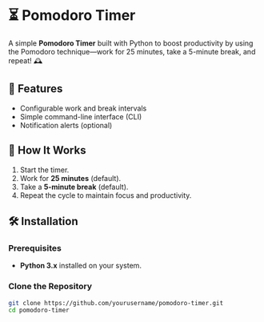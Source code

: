 # ⏳ Pomodoro Timer

A simple **Pomodoro Timer** built with Python to boost productivity by using the Pomodoro technique—work for 25 minutes, take a 5-minute break, and repeat! 🕰️

## 🚀 Features
- Configurable work and break intervals
- Simple command-line interface (CLI)
- Notification alerts (optional)

## 📜 How It Works
1. Start the timer.
2. Work for **25 minutes** (default).
3. Take a **5-minute break** (default).
4. Repeat the cycle to maintain focus and productivity.

## 🛠 Installation
### Prerequisites
- **Python 3.x** installed on your system.

### Clone the Repository
```sh
git clone https://github.com/yourusername/pomodoro-timer.git
cd pomodoro-timer
